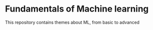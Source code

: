 # Fundamentals of Machine learning
 This repository contains themes about ML, from basic to advanced
